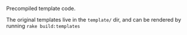 
Precompiled template code.

The original templates live in the `template/` dir, and can be rendered by running `rake build:templates`
